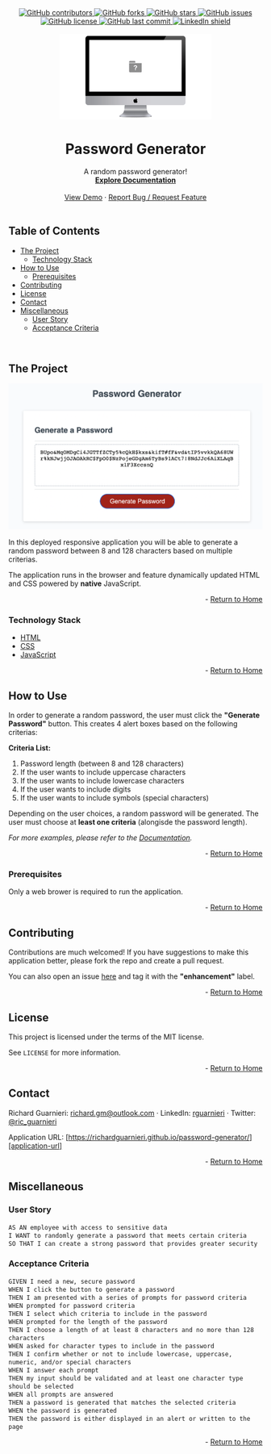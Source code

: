 <!-- This template was created following The Markdown Guide - https://www.markdownguide.org/ -->

<!-- If you are editing this README.md on VS Code, please highlight and replace the following keywords enclosed in backticks (``) using:
* MacOS: CMD + Shift + L
* Windows: CRTL + Shift + L

GitHub Username: `richardguarnieri`
GitHub Repository: `password-generator`
Your Name: `Richard Guarnieri`
Email: `richard.gm@outlook.com`
LinkedIn Username: `rguarnieri`
Twitter Username: `ric_guarnieri`
Project Title: `Password Generator`
Project Description: `A random password generator!`
-->

<!-- Please also update the following links -->
[logo]: ./img/logo.png
[application-image]: ./img/app-image.png
[application-url]: https://richardguarnieri.github.io/password-generator/

<div id="home"><div> 

<!-- Badges / Shields -->
<!-- These were created using https://shields.io/ - feel free to replace / create yours by modifying links below: -->

<div align="center">
    <a href="https://github.com/richardguarnieri/password-generator/graphs/contributors">
        <img alt="GitHub contributors" src="https://img.shields.io/github/contributors/richardguarnieri/password-generator?style=for-the-badge">
    <a>
     <a href="https://github.com/richardguarnieri/password-generator/network/members">
        <img alt="GitHub forks" src="https://img.shields.io/github/forks/richardguarnieri/password-generator?style=for-the-badge">
    <a>
     <a href="https://github.com/richardguarnieri/password-generator/stargazers">
        <img alt="GitHub stars" src="https://img.shields.io/github/stars/richardguarnieri/password-generator?style=for-the-badge">
    <a>
     <a href="https://github.com/richardguarnieri/password-generator/issues">
        <img alt="GitHub issues" src="https://img.shields.io/github/issues/richardguarnieri/password-generator?style=for-the-badge">
    <a>
     <a href="https://github.com/richardguarnieri/password-generator/blob/main/LICENSE">
        <img alt="GitHub license" src="https://img.shields.io/github/license/richardguarnieri/password-generator?label=license&style=for-the-badge">
    <a>
     <a href="https://github.com/richardguarnieri/password-generator/commits/main">
        <img alt="GitHub last commit" src="https://img.shields.io/github/last-commit/richardguarnieri/password-generator?style=for-the-badge">
    <a>
    <a href="https://www.linkedin.com/in/rguarnieri/">
        <img alt="LinkedIn shield" src="https://img.shields.io/badge/-LinkedIn-black.svg?style=for-the-badge&logo=linkedin&colorB=555">
    <a>
</div>
<br>


<!-- Header -->

<div align="center">
    <a href="https://github.com/richardguarnieri/password-generator">
        <img src="./img/logo.png" alt="Logo" width="300" height="auto">
    </a>
    <h1 align="center">Password Generator</h1>
    <div>
        A random password generator!
        <br>
        <a href="https://github.com/richardguarnieri/password-generator">
            <strong>Explore Documentation</strong>
        </a>
        <br>
        <br>
        <a href="https://github.com/richardguarnieri/password-generator">View Demo</a>
        ·
        <a href="https://github.com/richardguarnieri/password-generator/issues">Report Bug / Request Feature</a>
    </div>
</div>
<br>


<!-- Table of Contents -->
## Table of Contents

* [The Project](#the-project)
    * [Technology Stack](#technology-stack)
* [How to Use](#how-to-use)
    * [Prerequisites](#prerequisites)
* [Contributing](#contributing)
* [License](#license)
* [Contact](#contact)
* [Miscellaneous](#miscellaneous)
    * [User Story](#user-story)
    * [Acceptance Criteria](#acceptance-criteria)
<br>


<!-- The Project -->
## The Project

[![Application Image][application-image]][application-url]

In this deployed responsive application you will be able to generate a random password between 8 and 128 characters based on multiple criterias.

The application runs in the browser and feature dynamically updated HTML and CSS powered by **native** JavaScript.

<p align="right"> - <a href="#home">Return to Home</a></p>

### Technology Stack

* [HTML](https://html.spec.whatwg.org/)
* [CSS](https://www.w3.org/TR/CSS/#css)
* [JavaScript](https://www.ecma-international.org/publications-and-standards/standards/ecma-262/)

<p align="right"> - <a href="#home">Return to Home</a></p>


<!-- How to Use -->
## How to Use

In order to generate a random password, the user must click the **"Generate Password"** button. This creates 4 alert boxes based on the following criterias:

**Criteria List:**
1. Password length (between 8 and 128 characters)
1. If the user wants to include uppercase characters
1. If the user wants to include lowercase characters
1. If the user wants to include digits
1. If the user wants to include symbols (special characters)

Depending on the user choices, a random password will be generated. The user must choose at **least one criteria** (alongisde the password length).

_For more examples, please refer to the [Documentation][documentation-url]._

<p align="right"> - <a href="#home">Return to Home</a></p>

### Prerequisites

Only a web brower is required to run the application.

<p align="right"> - <a href="#home">Return to Home</a></p>


<!-- Contribuiting -->
## Contributing

Contributions are much welcomed! If you have suggestions to make this application better, please fork the repo and create a pull request. 

You can also open an issue [here][github-issues-url] and tag it with the **"enhancement"** label.

<p align="right"> - <a href="#home">Return to Home</a></p>


<!-- License -->
## License

This project is licensed under the terms of the MIT license. 

See `LICENSE` for more information.

<p align="right"> - <a href="#home">Return to Home</a></p>


<!-- Contact -->
## Contact

Richard Guarnieri: richard.gm@outlook.com · LinkedIn: [rguarnieri][linkedin-url] · Twitter: [@ric_guarnieri][twitter-url]

Application URL: [https://richardguarnieri.github.io/password-generator/][application-url]

<p align="right"> - <a href="#home">Return to Home</a></p>


<!-- Miscellaneous -->
## Miscellaneous
### User Story
```
AS AN employee with access to sensitive data
I WANT to randomly generate a password that meets certain criteria
SO THAT I can create a strong password that provides greater security
```
### Acceptance Criteria
```
GIVEN I need a new, secure password
WHEN I click the button to generate a password
THEN I am presented with a series of prompts for password criteria
WHEN prompted for password criteria
THEN I select which criteria to include in the password
WHEN prompted for the length of the password
THEN I choose a length of at least 8 characters and no more than 128 characters
WHEN asked for character types to include in the password
THEN I confirm whether or not to include lowercase, uppercase, numeric, and/or special characters
WHEN I answer each prompt
THEN my input should be validated and at least one character type should be selected
WHEN all prompts are answered
THEN a password is generated that matches the selected criteria
WHEN the password is generated
THEN the password is either displayed in an alert or written to the page
```

<p align="right"> - <a href="#home">Return to Home</a></p>


<!-- References, Links and Images -->
<!-- Badges / Shields Styles -->
[github-contributors-shield]: https://img.shields.io/github/contributors/richardguarnieri/password-generator?style=for-the-badge
[github-forks-shield]: https://img.shields.io/github/forks/richardguarnieri/password-generator?style=for-the-badge
[github-stars-shield]: https://img.shields.io/github/stars/richardguarnieri/password-generator?style=for-the-badge
[github-issues-shield]: https://img.shields.io/github/issues/richardguarnieri/password-generator?style=for-the-badge
[github-license-shield]: https://img.shields.io/github/license/richardguarnieri/password-generator?style=for-the-badge
[github-last-commit-shield]: https://img.shields.io/github/last-commit/richardguarnieri/password-generator?style=for-the-badge
[linkedin-shield]: https://img.shields.io/badge/-LinkedIn-black.svg?style=for-the-badge&logo=linkedin&colorB=555

<!-- Badges / Shields URL -->
[github-contributors-url]: https://github.com/richardguarnieri/password-generator/graphs/contributors
[github-forks-url]: https://github.com/richardguarnieri/password-generator/network/members
[github-stars-url]: https://github.com/richardguarnieri/password-generator/stargazers
[github-issues-url]: https://github.com/richardguarnieri/password-generator/issues
[github-license-url]: https://github.com/richardguarnieri/password-generator/blob/main/LICENSE
[linkedin-url]: https://linkedin.com/in/rguarnieri

<!-- Non Badge / Shield Reference Links -->
[documentation-url]: https://github.com/richardguarnieri/password-generator
[twitter-url]: https://twitter.com/ric_guarnieri